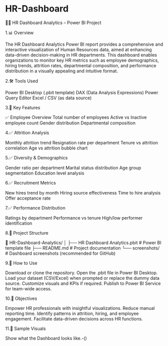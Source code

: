 # HR-Dashboard
🧑‍💼 HR Dashboard Analytics – Power BI Project

1.📊 Overview

The HR Dashboard Analytics Power BI report provides a comprehensive and interactive visualization of Human Resources data, aimed at enhancing data-driven decision-making in HR departments. This dashboard enables organizations to monitor key HR metrics such as employee demographics, hiring trends, attrition rates, departmental composition, and performance distribution in a visually appealing and intuitive format.

2.🛠️ Tools Used

Power BI Desktop (.pbit template)
DAX (Data Analysis Expressions)
Power Query Editor
Excel / CSV (as data source)

3.📌 Key Features

✅ Employee Overview
Total number of employees
Active vs Inactive employee count
Gender distribution
Departmental composition

4.✅ Attrition Analysis

Monthly attrition trend
Resignation rate per department
Tenure vs attrition correlation
Age vs attrition bubble chart

5.✅ Diversity & Demographics

Gender ratio per department
Marital status distribution
Age group segmentation
Education level analysis

6.✅ Recruitment Metrics

New hires trend by month
Hiring source effectiveness
Time to hire analysis
Offer acceptance rate

7.✅ Performance Distribution

Ratings by department
Performance vs tenure
High/low performer identification

8.📁 Project Structure

📂 HR-Dashboard-Analytics/
│
├── HR Dashboard Analytics.pbit        # Power BI template file
├── README.md                          # Project documentation
└── screenshots/                       # Dashboard screenshots (recommended for GitHub)

9.🧩 How to Use

Download or clone the repository.
Open the .pbit file in Power BI Desktop.
Load your dataset (CSV/Excel) when prompted or replace the dummy data source.
Customize visuals and KPIs if required.
Publish to Power BI Service for team-wide access.

10.🎯 Objectives

Empower HR professionals with insightful visualizations.
Reduce manual reporting time.
Identify patterns in attrition, hiring, and employee engagement.
Facilitate data-driven decisions across HR functions.

11.📸 Sample Visuals

Show what the Dashboard looks like.-()

